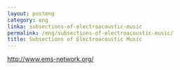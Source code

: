 ```yaml
---
layout: posteng
category: eng
linka: subsections-of-electroacoustic-music
permalink: /eng/subsections-of-electroacoustic-music/
title: Subsections of Electroacoustic Music
---
```


http://www.ems-network.org/